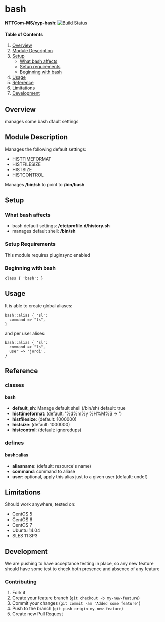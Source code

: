 # bash

**NTTCom-MS/eyp-bash**: [![Build Status](https://travis-ci.org/NTTCom-MS/eyp-bash.png?branch=master)](https://travis-ci.org/NTTCom-MS/eyp-bash)

#### Table of Contents

1. [Overview](#overview)
2. [Module Description](#module-description)
3. [Setup](#setup)
    * [What bash affects](#what-bash-affects)
    * [Setup requirements](#setup-requirements)
    * [Beginning with bash](#beginning-with-bash)
4. [Usage](#usage)
5. [Reference](#reference)
5. [Limitations](#limitations)
6. [Development](#development)

## Overview

manages some bash dfault settings

## Module Description

Manages the following default settings:

* HISTTIMEFORMAT
* HISTFILESIZE
* HISTSIZE
* HISTCONTROL

Manages **/bin/sh** to point to **/bin/bash**

## Setup

### What bash affects

* bash default settings: **/etc/profile.d/history.sh**
* manages default shell: **/bin/sh**

### Setup Requirements

This module requires pluginsync enabled

### Beginning with bash

```puppet
class { 'bash': }
```

## Usage

It is able to create global aliases:

```puppet
bash::alias { 'sl':
  command => "ls",
}
```

and per user alises:

```puppet
bash::alias { 'sl':
  command => "ls",
  user => 'jordi',
}
```

## Reference

### classes

#### bash

* **default_sh**: Manage default shell (/bin/sh) default: true
* **histtimeformat**: (default: '%d%m%y %H%M%S -> ')
* **histfilesize**: (default: 1000000)
* **histsize**: (default: 1000000)
* **histcontrol**: (default: ignoredups)

### defines

#### bash::alias

* **aliasname**: (default: resource's name)
* **command**: command to aliase
* **user**: optional, apply this alias just to a given user (default: undef)

## Limitations

Should work anywhere, tested on:
* CentOS 5
* CentOS 6
* CentOS 7
* Ubuntu 14.04
* SLES 11 SP3

## Development

We are pushing to have acceptance testing in place, so any new feature should
have some test to check both presence and absence of any feature

### Contributing

1. Fork it
2. Create your feature branch (`git checkout -b my-new-feature`)
3. Commit your changes (`git commit -am 'Added some feature'`)
4. Push to the branch (`git push origin my-new-feature`)
5. Create new Pull Request
